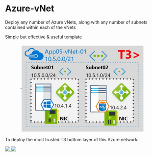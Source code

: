 # Azure-vNet
Deploy any number of Azure vNets, along with any number of subnets contained within each of the vNets

Simple but effective & useful template

<p align="center">
  <img src="AzureNetworkvNet.jpg" width=80%>
</p>

To deploy the most trusted T3 bottom layer of this Azure network:

<a href="https://portal.azure.com/#create/Microsoft.Template/uri/https%3A%2F%2Fraw.githubusercontent.com%2Fmarckean%2FAzure-vNet%2Fmaster%2Fazuredeploy.json" target="_blank">
    <img src="http://azuredeploy.net/deploybutton.png"/>
</a>
<a href="http://armviz.io/#/?load=https%3A%2F%2Fraw.githubusercontent.com%2Fmarckean%2FAzure-vNet%2Fmaster%2Fazuredeploy.json" target="_blank">
    <img src="http://armviz.io/visualizebutton.png"/>
</a>
